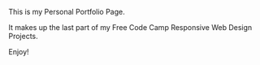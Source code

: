 This is my Personal Portfolio Page.

It makes up the last part of my Free Code Camp Responsive Web Design Projects.

Enjoy!